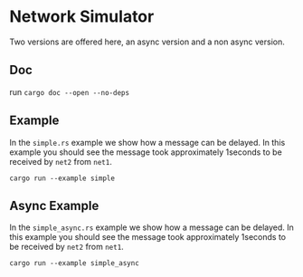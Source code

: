 # Network Simulator

Two versions are offered here, an async version and a non async version.

## Doc

run `cargo doc --open --no-deps`

## Example

In the `simple.rs` example we show how a message can be delayed. In this
example you should see the message took approximately 1seconds to be received
by `net2` from `net1`.

```
cargo run --example simple
```

## Async Example

In the `simple_async.rs` example we show how a message can be delayed. In this
example you should see the message took approximately 1seconds to be received
by `net2` from `net1`.

```
cargo run --example simple_async
```